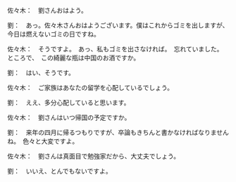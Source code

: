 佐々木：　劉さんおはよう。

劉：　あっ。佐々木さんおはようございます。僕はこれからゴミを出しますが、今日は燃えないゴミの日ですね。

佐々木：　そうですよ。　あっ、私もゴミを出さなければ。　忘れていました。　ところで、　この綺麗な瓶は中国のお酒ですか。

劉：　はい、そうです。

佐々木：　ご家族はあなたの留学を心配しているでしょう。

劉：　ええ、多分心配していると思います。

佐々木：　劉さんはいつ帰国の予定ですか。

劉：　来年の四月に帰るつもりですが、卒論もきちんと書かなければなりませんね。　色々と大変ですよ。

佐々木：　劉さんは真面目で勉強家だから、大丈夫でしょう。

劉：　いいえ、とんでもないですよ。
